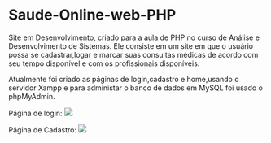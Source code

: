 # Saude-Online-web-PHP

Site em Desenvolvimento, criado para a aula de PHP no curso de Análise e Desenvolvimento de Sistemas. Ele consiste em um site em que o usuário possa se cadastrar,logar e marcar suas consultas médicas de acordo com seu tempo disponível e com os profissionais disponíveis.

Atualmente foi criado as páginas de login,cadastro e home,usando o servidor Xampp e para administar o banco de dados em MySQL foi usado o phpMyAdmin.

Página de login:
<img src="../Saude-Online-web-PHP/img/login-saude-online.png">

Página de Cadastro:
<img src="../Saude-Online-web-PHP/img/cadastro-saude-online.png">